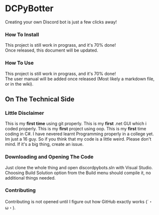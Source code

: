 # DCPyBotter
Creating your own Discord bot is just a few clicks away!

### How To Install

This project is still work in prograss, and it's 70% done!  
Once released, this document will be updated.

### How To Use
This project is still work in prograss, and it's 70% done!  
The user manual will be added once released (Most likely a markdown file, or in the wiki).

## On The Technical Side

### Little Disclaimer
This is my **first time** using git properly. This is my **first** .net GUI which i coded properly. This is my **first** project using oop. This is my **first** time coding in C#. I have nevered learnt Programming properly in a college yet. Im just a 16 guy. So if you think that my code is a little weird. Please don't mind. If it's a big thing, create an issue.

### Downloading and Opening The Code
Just clone the whole thing and open discordpybots.sln with Visual Studio. Choosing Build Solution option from the Build menu should compile it, no additional things needed.

### Contributing
Contributing is not opened until I figure out how GitHub exactly works (´・ω・).
